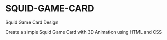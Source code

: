 # SQUID-GAME-CARD
Squid Game Card Design 

Create a simple Squid Game Card with 3D Animation using HTML and CSS
